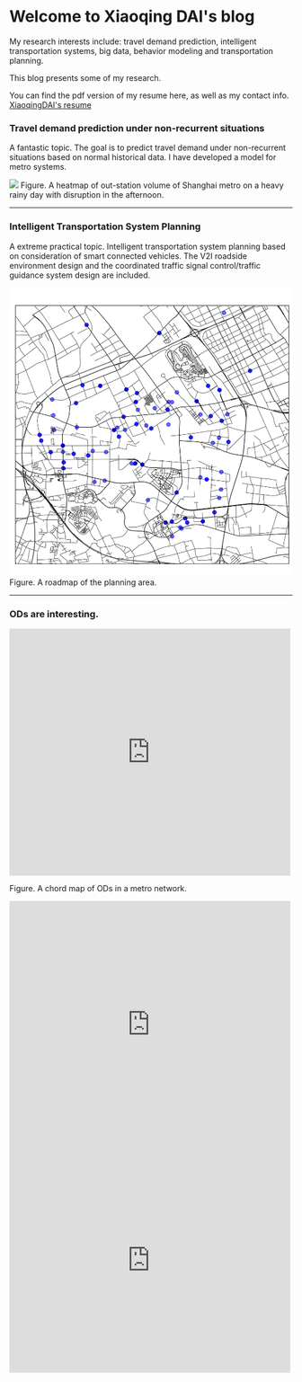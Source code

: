 # Welcome to Xiaoqing DAI's blog

My research interests include: travel demand prediction, intelligent transportation systems, big data, behavior modeling and transportation planning.

This blog presents some of my research. 

You can find the pdf version of my resume here, as well as my contact info. [XiaoqingDAI's resume](XiaoqingDAI_resume_201806acdemic_final.pdf)

### Travel demand prediction under non-recurrent situations 


A fantastic topic. The goal is to predict travel demand under non-recurrent situations based on normal historical data. I have developed a model for metro systems. 


![](heatmap130913.gif)
Figure. A heatmap of out-station volume of Shanghai metro on a heavy rainy day with disruption in the afternoon.

---

### Intelligent Transportation System Planning


A extreme practical topic. Intelligent transportation system planning based on consideration of smart connected vehicles. The V2I roadside environment design and the coordinated traffic signal control/traffic guidance system design are included.

![](anting_roadmap.png)
Figure. A roadmap of the planning area.

---

### ODs are interesting.

<div class="main-container" id="main" style="width:500px;height:440px"> <iframe src="https://xiaoqingdai.github.io/javascript1/ODchord.html" width="100%" scrolling="no"  frameborder="0" height="100%" frameborder="0"></iframe> </div>
 
Figure. A chord map of ODs in a metro network.

<div class="main-container" id="main" style="width:500px;height:440px"> <iframe src="https://xiaoqingdai.github.io/javascript1/demo.html" width="100%" scrolling="no"  frameborder="0" height="100%" frameborder="0"></iframe> </div>


<div class="main-container" id="main" style="width:500px;height:400px"> <iframe src="https://geohey.com/apps/dataviz/39e7b526c1a841b5bdfcd3bac2ce2cee/share?ak=NWNiN2MzMjFhOGE1NDNlZmE4M2UxOTJiNzU5MzFjOGM" width="100%" scrolling="no"  frameborder="0" height="100%"></iframe> </div>

